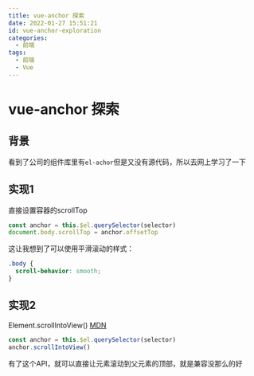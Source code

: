 ```yaml
---
title: vue-anchor 探索
date: 2022-01-27 15:51:21
id: vue-anchor-exploration
categories:
  - 前端
tags:
  - 前端
  - Vue
---
```


# vue-anchor 探索

## 背景

看到了公司的组件库里有`el-achor`但是又没有源代码，所以去网上学习了一下

## 实现1

直接设置容器的scrollTop

```js
const anchor = this.$el.querySelector(selector)
document.body.scrollTop = anchor.offsetTop
```

这让我想到了可以使用平滑滚动的样式：

```css
.body {
  scroll-behavior: smooth;
}
```

## 实现2

Element.scrollIntoView() [MDN](https://developer.mozilla.org/zh-CN/docs/Web/API/Element/scrollIntoView)

```js
const anchor = this.$el.querySelector(selector)
anchor.scrollIntoView()
```

有了这个API，就可以直接让元素滚动到父元素的顶部，就是兼容没那么的好
